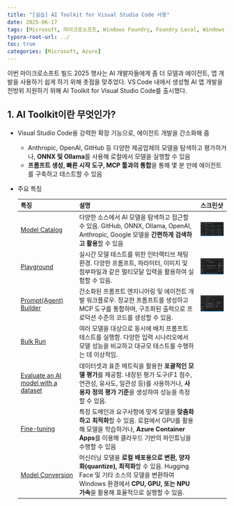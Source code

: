 ```yaml
---
title: "[실습] AI Toolkit for Visual Studio Code 사용"
date: 2025-06-17
tags: [Microsoft, 마이크로소프트, Windows Foundry, Foundry Local, Windows Azure, Azure AI Foundry, AI Agent, Ollama, OpenAI, Visual Studio Code, LangChain, Open Web UI]
typora-root-url: ../
toc: true
categories: [Microsoft, Azure]
---
```


이번 마이크로소프트 빌드 2025 행사는 AI 개발자들에게 좀 더 모델과 에이전트, 앱 개발을 사용하기 쉽게 하기 위해 촛점을 맞추었다.  VS Code 내에서 생성형 AI 앱 개발을 전방위 지원하기 위해 AI Toolkit for Visual Studio Code를 출시했다. 



## 1. AI Toolkit이란 무엇인가? 

* Visual Studio Code용 강력한 확장 기능으로, 에이전트 개발을 간소화해 줌
  *  Anthropic, OpenAI, GitHub 등 다양한 제공업체의 모델을 탐색하고 평가하거나, **ONNX 및 Ollama**를 사용해 로컬에서 모델을 실행할 수 있음
  * **프롬프트 생성, 빠른 시작 도구, MCP 툴과의 통합**을 통해 몇 분 만에 에이전트를 구축하고 테스트할 수 있음

* 주요 특징

  | 특징                                                         | 설명                                                         | 스크린샷                                                     |
  | ------------------------------------------------------------ | ------------------------------------------------------------ | ------------------------------------------------------------ |
  | [Model Catalog](https://code.visualstudio.com/docs/intelligentapps/models) | 다양한 소스에서 AI 모델을 탐색하고 접근할 수 있음.  GitHub, ONNX, Ollama, OpenAI, Anthropic, Google 모델을 **간편하게 검색하고 활용**할 수 있음 | <img src="/../images/2025-06/AIToolkit-01.png" alt="그림1 - Model Catalog" style="zoom:15%;" /> |
  | [Playground](https://code.visualstudio.com/docs/intelligentapps/playground) | 실시간 모델 테스트를 위한 인터랙티브 채팅 환경. 다양한 프롬프트, 파라미터, 이미지 및 첨부파일과 같은 멀티모달 입력을 활용하여 실험할 수 있음. | <img src="/../images/2025-06/AIToolkit-02.png" style="zoom:15%;" /> |
  | [Prompt(Agent) Builder](https://code.visualstudio.com/docs/intelligentapps/agentbuilder) | 간소화된 프롬프트 엔지니어링 및 에이전트 개발 워크플로우. 정교한 프롬프트를 생성하고 MCP 도구를 통합하며, 구조화된 출력으로 프로덕션 수준의 코드를 생성할 수 있음. | <img src="/../images/2025-06/AIToolkit-03.png" style="zoom:25%;" /> |
  | [Bulk Run](https://code.visualstudio.com/docs/intelligentapps/bulkrun) | 여러 모델을 대상으로 동시에 배치 프롬프트 테스트를 실행함. 다양한 입력 시나리오에서 모델 성능을 비교하고 대규모 테스트를 수행하는 데 이상적임. |                                                              |
  | [Evaluate an AI model with a dataset](https://code.visualstudio.com/docs/intelligentapps/evaluation) | 데이터셋과 표준 메트릭을 활용한 **포괄적인 모델 평가**를 제공함. 내장된 평가 도구(F1 점수, 연관성, 유사도, 일관성 등)를 사용하거나, **사용자 정의 평가 기준**을 생성하여 성능을 측정할 수 있음. |                                                              |
  | [Fine-tuning](https://code.visualstudio.com/docs/intelligentapps/finetune) | 특정 도메인과 요구사항에 맞게 모델을 **맞춤화하고 최적화**할 수 있음. 로컬에서 GPU를 활용해 모델을 학습하거나, **Azure Container Apps**를 이용해 클라우드 기반의 파인튜닝을 수행할 수 있음 |                                                              |
  | [Model Conversion](https://code.visualstudio.com/docs/intelligentapps/modelconversion) | 머신러닝 모델을 **로컬 배포용으로 변환, 양자화(quantize), 최적화**할 수 있음. Hugging Face 및 기타 소스의 모델을 변환하여 Windows 환경에서 **CPU, GPU, 또는 NPU 가속**을 활용해 효율적으로 실행할 수 있음. |                                                              |

  